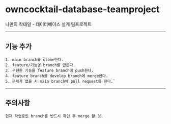 # owncocktail-database-teamproject
나만의 칵테일 - 데이터베이스 설계 팀프로젝트

---
## 기능 추가
```
1. main branch를 clone한다.
2. feature/기능명 branch를 만든다.
3. 구현한 기능을 feature branch에 push한다.
4. feature branch를 develop branch에 merge한다.
5. 문제가 없을 시 main branch에 pull request를 한다.`
```

---
## 주의사항
```
현재 작업중인 branch를 반드시 확인 후 merge 할 것.
```
